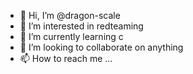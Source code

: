 - 👋 Hi, I’m @dragon-scale
- 👀 I’m interested in redteaming
- 🌱 I’m currently learning c
- 💞️ I’m looking to collaborate on anything
- 📫 How to reach me ...

<!---
dragon-scale/dragon-scale is a ✨ special ✨ repository because its `README.md` (this file) appears on your GitHub profile.
You can click the Preview link to take a look at your changes.
--->
